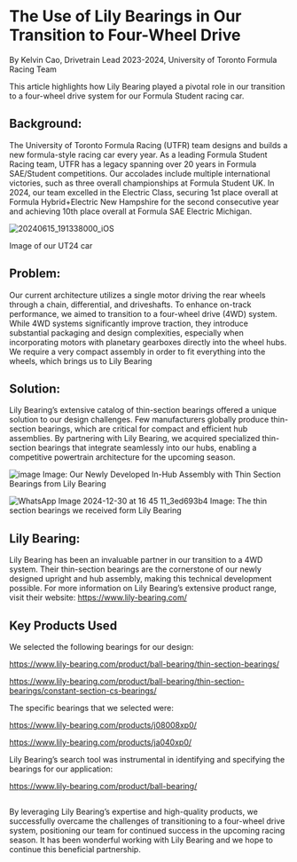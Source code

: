 # The Use of Lily Bearings in Our Transition to Four-Wheel Drive

By Kelvin Cao, Drivetrain Lead 2023-2024, University of Toronto Formula Racing Team

This article highlights how Lily Bearing played a pivotal role in our transition to a four-wheel drive system for our Formula Student racing car.

## Background:

The University of Toronto Formula Racing (UTFR) team designs and builds a new formula-style racing car every year. As a leading Formula Student Racing team, UTFR has a legacy spanning over 20 years in Formula SAE/Student competitions. Our accolades include multiple international victories, such as three overall championships at Formula Student UK. In 2024, our team excelled in the Electric Class, securing 1st place overall at Formula Hybrid+Electric New Hampshire for the second consecutive year and achieving 10th place overall at Formula SAE Electric Michigan.

![20240615_191338000_iOS](https://github.com/user-attachments/assets/dd77bd32-3e21-4ee7-863f-4da45cdb0998)

Image of our UT24 car


## Problem:

Our current architecture utilizes a single motor driving the rear wheels through a chain, differential, and driveshafts. To enhance on-track performance, we aimed to transition to a four-wheel drive (4WD) system. While 4WD systems significantly improve traction, they introduce substantial packaging and design complexities, especially when incorporating motors with planetary gearboxes directly into the wheel hubs. We require a very compact assembly in order to fit everything into the wheels, which brings us to Lily Bearing

## Solution:

Lily Bearing’s extensive catalog of thin-section bearings offered a unique solution to our design challenges. Few manufacturers globally produce thin-section bearings, which are critical for compact and efficient hub assemblies. By partnering with Lily Bearing, we acquired specialized thin-section bearings that integrate seamlessly into our hubs, enabling a competitive powertrain architecture for the upcoming season.

![image](https://github.com/user-attachments/assets/eec1caa2-26cc-4d04-b629-8f125388ca3e)
Image: Our Newly Developed In-Hub Assembly with Thin Section Bearings from Lily Bearing

![WhatsApp Image 2024-12-30 at 16 45 11_3ed693b4](https://github.com/user-attachments/assets/6c54c6f8-e259-46c7-abde-79cd1e986f94)
Image: The thin section bearings we received form Lily Bearing

## Lily Bearing:

Lily Bearing has been an invaluable partner in our transition to a 4WD system. Their thin-section bearings are the cornerstone of our newly designed upright and hub assembly, making this technical development possible. For more information on Lily Bearing’s extensive product range, visit their website:  https://www.lily-bearing.com/

## Key Products Used
We selected the following bearings for our design:

https://www.lily-bearing.com/product/ball-bearing/thin-section-bearings/

https://www.lily-bearing.com/product/ball-bearing/thin-section-bearings/constant-section-cs-bearings/

The specific bearings that we selected were:

https://www.lily-bearing.com/products/j08008xp0/

https://www.lily-bearing.com/products/ja040xp0/

Lily Bearing’s search tool was instrumental in identifying and specifying the bearings for our application:

https://www.lily-bearing.com/product/ball-bearing/

##
By leveraging Lily Bearing’s expertise and high-quality products, we successfully overcame the challenges of transitioning to a four-wheel drive system, positioning our team for continued success in the upcoming racing season. It has been wonderful working with Lily Bearing and we hope to continue this beneficial partnership.


